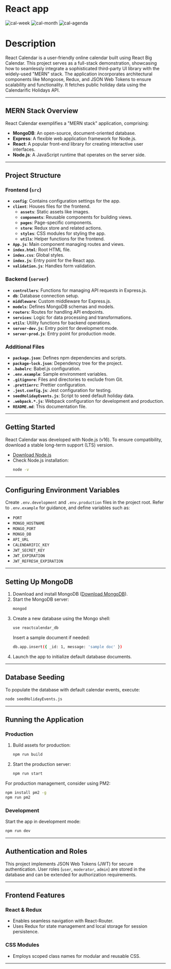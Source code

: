 # React app
![cal-week](https://github.com/user-attachments/assets/3af28747-9c47-44e6-afea-22ce29bed214)
![cal-month](https://github.com/user-attachments/assets/e09d51f4-b6b8-463f-8c2a-6918f9eea22f)
![cal-agenda](https://github.com/user-attachments/assets/914f800d-cca3-4441-ad65-67d4db461b92)


# Description

React Calendar is a user-friendly online calendar built using React Big Calendar. This project serves as a full-stack demonstration, showcasing how to seamlessly integrate a sophisticated third-party UI library with the widely-used "MERN" stack. The application incorporates architectural components like Mongoose, Redux, and JSON Web Tokens to ensure scalability and functionality. It fetches public holiday data using the Calendarific Holidays API.

---

## MERN Stack Overview

React Calendar exemplifies a "MERN stack" application, comprising:

- **MongoDB**: An open-source, document-oriented database.
- **Express**: A flexible web application framework for Node.js.
- **React**: A popular front-end library for creating interactive user interfaces.
- **Node.js**: A JavaScript runtime that operates on the server side.

---

## Project Structure

### **Frontend** (`src`)

- **`config`**: Contains configuration settings for the app.
- **`client`**: Houses files for the frontend.
  - **`assets`**: Static assets like images.
  - **`components`**: Reusable components for building views.
  - **`pages`**: Page-specific components.
  - **`store`**: Redux store and related actions.
  - **`styles`**: CSS modules for styling the app.
  - **`utils`**: Helper functions for the frontend.
- **`App.js`**: Main component managing routes and views.
- **`index.html`**: Root HTML file.
- **`index.css`**: Global styles.
- **`index.js`**: Entry point for the React app.
- **`validation.js`**: Handles form validation.

### **Backend** (`server`)

- **`controllers`**: Functions for managing API requests in Express.js.
- **`db`**: Database connection setup.
- **`middleware`**: Custom middleware for Express.js.
- **`models`**: Defines MongoDB schemas and models.
- **`routers`**: Routes for handling API endpoints.
- **`services`**: Logic for data processing and transformations.
- **`utils`**: Utility functions for backend operations.
- **`server-dev.js`**: Entry point for development mode.
- **`server-prod.js`**: Entry point for production mode.

### **Additional Files**

- **`package.json`**: Defines npm dependencies and scripts.
- **`package-lock.json`**: Dependency tree for the project.
- **`.babelrc`**: Babel.js configuration.
- **`.env.example`**: Sample environment variables.
- **`.gitignore`**: Files and directories to exclude from Git.
- **`.prettierrc`**: Prettier configuration.
- **`.jest.config.js`**: Jest configuration for testing.
- **`seedHolidayEvents.js`**: Script to seed default holiday data.
- **`.webpack.*.js`**: Webpack configuration for development and production.
- **`README.md`**: This documentation file.

---

## Getting Started

React Calendar was developed with Node.js (v16). To ensure compatibility, download a stable long-term support (LTS) version.

- [Download Node.js](https://nodejs.org/en/download/)
- Check Node.js installation:
  ```bash
  node -v
  ```

---

## Configuring Environment Variables

Create `.env.development` and `.env.production` files in the project root. Refer to `.env.example` for guidance, and define variables such as:

- `PORT`
- `MONGO_HOSTNAME`
- `MONGO_PORT`
- `MONGO_DB`
- `API_URL`
- `CALENDARIFIC_KEY`
- `JWT_SECRET_KEY`
- `JWT_EXPIRATION`
- `JWT_REFRESH_EXPIRATION`

---

## Setting Up MongoDB

1. Download and install MongoDB ([Download MongoDB](https://www.mongodb.com/try/download)).
2. Start the MongoDB server:
   ```bash
   mongod
   ```
3. Create a new database using the Mongo shell:
   ```bash
   use reactcalendar_db
   ```
   Insert a sample document if needed:
   ```bash
   db.app.insert({ _id: 1, message: 'sample doc' })
   ```
4. Launch the app to initialize default database documents.

---

## Database Seeding

To populate the database with default calendar events, execute:
```bash
node seedHolidayEvents.js
```

---

## Running the Application

### **Production**

1. Build assets for production:
   ```bash
   npm run build
   ```
2. Start the production server:
   ```bash
   npm run start
   ```

For production management, consider using PM2:
```bash
npm install pm2 -g
npm run pm2
```

### **Development**

Start the app in development mode:
```bash
npm run dev
```

---

## Authentication and Roles

This project implements JSON Web Tokens (JWT) for secure authentication. User roles (`user`, `moderator`, `admin`) are stored in the database and can be extended for authorization requirements.

---

## Frontend Features

### **React & Redux**

- Enables seamless navigation with React-Router.
- Uses Redux for state management and local storage for session persistence.

### **CSS Modules**

- Employs scoped class names for modular and reusable CSS.

---
